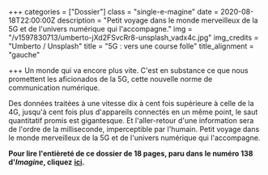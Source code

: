 +++
categories = ["Dossier"]
class = "single-e-magine"
date = 2020-08-18T22:00:00Z
description = "Petit voyage dans le monde merveilleux de la 5G et de l'univers numérique qui l'accompagne."
img = "/v1597830713/umberto-jXd2FSvcRr8-unsplash_vadx4c.jpg"
img_credits = "Umberto / Unsplash"
title = "5G : vers une course folle"
title_alignment = "gauche"

+++
Un monde qui va encore plus vite. C'est en substance ce que nous promettent les aficionados de la 5G, cette nouvelle norme de communication numérique.

Des données traitées à une vitesse dix à cent fois supérieure à celle de la 4G, jusqu'à cent fois plus d'appareils connectés en un même point, le saut quantitatif promis est gigantesque. Et l'aller-retour d'une information sera de l'ordre de la milliseconde, imperceptible par l'humain. Petit voyage dans le monde merveilleux de la 5G et de l'univers numérique qui l'accompagne.

**Pour lire l'entièreté de ce dossier de 18 pages, paru dans le numéro 138 d'_Imagine_, cliquez** [**ici**](https://kiosque.imagine-magazine.com/wp-content/uploads/2020/08/138_dossier5G.pdf)**.**